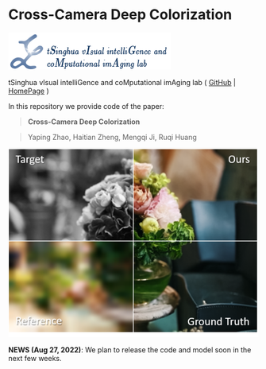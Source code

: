 # Cross-Camera Deep Colorization

<p align="left">
<img src="img/SIGMA.png">
</p>

tSinghua vIsual intelliGence and coMputational imAging lab ( [GitHub](https://github.com/THU-luvision) | [HomePage](http://www.luvision.net/) )


In this repository we provide code of the paper:
> **Cross-Camera Deep Colorization**

> Yaping Zhao, Haitian Zheng, Mengqi Ji, Ruqi Huang

<p align="center">
<img src="img/CCDC.png">
</p>

**NEWS (Aug 27, 2022)**: We plan to release the code and model soon in the next few weeks.
